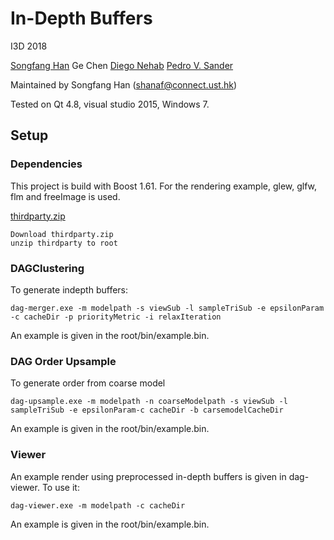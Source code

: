 # In-Depth Buffers
I3D 2018

[Songfang Han](https://hansf1992.wixsite.com/home)
Ge Chen
[Diego Nehab](http://w3.impa.br/~diego/)
[Pedro V. Sander](http://www.cse.ust.hk/~psander/)

Maintained by Songfang Han (<shanaf@connect.ust.hk>)

Tested on Qt 4.8, visual studio 2015, Windows 7.

## Setup

### Dependencies

This project is build with Boost 1.61. For the rendering example, glew, glfw, flm and freeImage is used.

<a href="https://drive.google.com/open?id=1shYARxhdkm982VBS72nUtLv9p2JGqtu-" download>   thirdparty.zip</a>

    Download thirdparty.zip
    unzip thirdparty to root

### DAGClustering

To generate indepth buffers:

    dag-merger.exe -m modelpath -s viewSub -l sampleTriSub -e epsilonParam -c cacheDir -p priorityMetric -i relaxIteration
 
An example is given in the root/bin/example.bin.

### DAG Order Upsample

To generate order from coarse model

    dag-upsample.exe -m modelpath -n coarseModelpath -s viewSub -l sampleTriSub -e epsilonParam-c cacheDir -b carsemodelCacheDir

An example is given in the root/bin/example.bin.

### Viewer
An example render using preprocessed in-depth buffers is given in dag-viewer.
To use it:
 
    dag-viewer.exe -m modelpath -c cacheDir
  
An example is given in the root/bin/example.bin.
